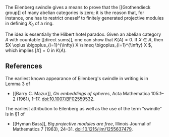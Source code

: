 
The Eilenberg swindle gives a means to prove that the [[Grothendieck group]] of many abelian categories is zero; it is the reason that, for instance, one has to restrict oneself to finitely generated projective modules in defining $K_0$ of a ring.

The idea is essentially the Hilbert hotel paradox.
Given an abelian category $A$ with countable [[direct sums]], one can show that $K(A)=0$.  If $X \in A$, then $X \oplus \bigoplus_{i=1}^{\infty} X \simeq \bigoplus_{i=1}^{\infty} X $, which implies $[X]=0$ in $K(A)$.

## References

The earliest known appearance of Eilenberg's swindle in writing is in Lemma 3 of

* [[Barry C. Mazur]], _On embeddings of spheres_,  Acta Mathematica 105:1–2 (1961), 1–17.  [doi:10.1007/BF02559532](https://doi.org/10.1007%2FBF02559532).

The earliest attribution to Eilenberg as well as the use of the term “swindle” is in §1 of

* [[Hyman Bass]], _Big projective modules are free_, Illinois Journal of Mathematics 7 (1963), 24–31.  [doi:10.1215/ijm/1255637479](https://doi.org/10.1215%2Fijm%2F1255637479).
